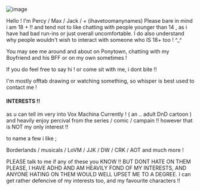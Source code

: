 
 ![image](https://github.com/user-attachments/assets/cebb2281-b157-44ca-a2fb-430aadf1758e) 

Hello ! I'm Percy / Max / Jack / + (ihavetoomanynames)
Please bare in mind i am 18 + !! and tend not to like chatting with people younger than 14 , as i have had bad run-ins or just overall uncomfortable. 
I do also understand why people wouldn't wish to interact with someone who IS 18+ too ! ^_^ 

You may see me around and about on Ponytown, chatting with my Boyfriend and his BFF or on my own sometimes ! 

If you do feel free to say hi ! or come sit with me, i dont bite !! 

I'm mostly offtab drawing or watching something, so whisper is best used to contact me !


#### INTERESTS !!
as u can tell im very into Vox Machina Currently ! ( an .. adult DnD cartoon )
and heavily enjoy percival from the series / comic / campain !! 
however that is NOT my only interest !! 


to name a few i like ; 

Borderlands / musicals / LoVM / JJK / DW / CRK / AOT and much more !

PLEASE talk to me if any of these you KNOW !!  BUT DONT HATE ON THEM PLEASE, I HAVE ADHD AND AM HEAVILY FOND OF MY INTERESTS, AND ANYONE HATING ON THEM WOULD WELL UPSET ME TO A DEGREE.
I can get rather defencive of my interests too, and my favourite characters !!
